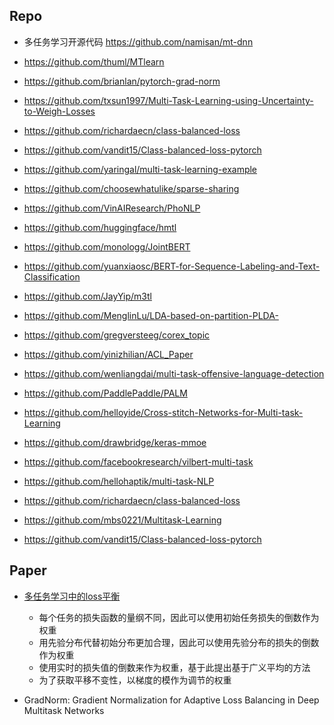 
## Repo
- 多任务学习开源代码 https://github.com/namisan/mt-dnn
- https://github.com/thuml/MTlearn
- https://github.com/brianlan/pytorch-grad-norm
- https://github.com/txsun1997/Multi-Task-Learning-using-Uncertainty-to-Weigh-Losses
- https://github.com/richardaecn/class-balanced-loss

- https://github.com/vandit15/Class-balanced-loss-pytorch
- https://github.com/yaringal/multi-task-learning-example
- https://github.com/choosewhatulike/sparse-sharing
- https://github.com/VinAIResearch/PhoNLP
- https://github.com/huggingface/hmtl

- https://github.com/monologg/JointBERT
- https://github.com/yuanxiaosc/BERT-for-Sequence-Labeling-and-Text-Classification
- https://github.com/JayYip/m3tl
- https://github.com/MenglinLu/LDA-based-on-partition-PLDA-
- https://github.com/gregversteeg/corex_topic
- https://github.com/yinizhilian/ACL_Paper

- https://github.com/wenliangdai/multi-task-offensive-language-detection
- https://github.com/PaddlePaddle/PALM
- https://github.com/helloyide/Cross-stitch-Networks-for-Multi-task-Learning
- https://github.com/drawbridge/keras-mmoe
- https://github.com/facebookresearch/vilbert-multi-task

- https://github.com/hellohaptik/multi-task-NLP
- https://github.com/richardaecn/class-balanced-loss
- https://github.com/mbs0221/Multitask-Learning
- https://github.com/vandit15/Class-balanced-loss-pytorch


## Paper

- [多任务学习中的loss平衡](https://mp.weixin.qq.com/s/dSrpDoL8am4bYMUhKNmsZQ)
  - 每个任务的损失函数的量纲不同，因此可以使用初始任务损失的倒数作为权重
  - 用先验分布代替初始分布更加合理，因此可以使用先验分布的损失的倒数作为权重
  - 使用实时的损失值的倒数来作为权重，基于此提出基于广义平均的方法
  - 为了获取平移不变性，以梯度的模作为调节的权重

- GradNorm: Gradient Normalization for Adaptive Loss Balancing in Deep Multitask Networks




